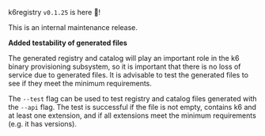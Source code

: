 k6registry `v0.1.25` is here 🎉!

This is an internal maintenance release.

**Added testability of generated files**

The generated registry and catalog will play an important role in the k6 binary provisioning subsystem, so it is important that there is no loss of service due to generated files. It is advisable to test the generated files to see if they meet the minimum requirements.

The `--test` flag can be used to test registry and catalog files generated with the `--api` flag. The test is successful if the file is not empty, contains k6 and at least one extension, and if all extensions meet the minimum requirements (e.g. it has versions).
